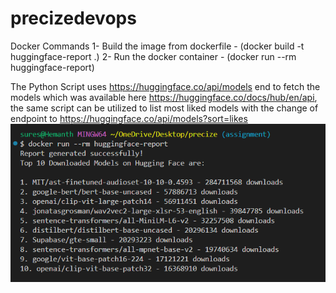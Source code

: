 # precizedevops

Docker Commands
    1- Build the image from dockerfile - (docker build -t huggingface-report .)
    2- Run the docker container - (docker run --rm huggingface-report)

The Python Script uses https://huggingface.co/api/models end to fetch the models which was available here https://huggingface.co/docs/hub/en/api, the same script can be utilized to list most liked models with the change of endpoint to https://huggingface.co/api/models?sort=likes
![alt text](image.png)
